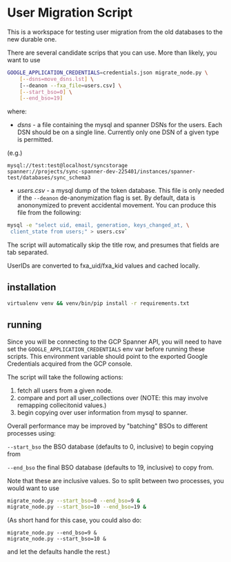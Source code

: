  # User Migration Script

This is a workspace for testing user migration from the old databases to the new durable one.

There are several candidate scrips that you can use. More than likely, you want to use

```bash
GOOGLE_APPLICATION_CREDENTIALS=credentials.json migrate_node.py \
    [--dsns=move_dsns.lst] \
    [--deanon --fxa_file=users.csv] \
    [--start_bso=0] \
    [--end_bso=19]
```
where:

* *dsns* - a file containing the mysql and spanner DSNs for the users. Each DSN should be on a single line. Currently only one DSN of a given type is permitted.

(e.g.)

```text
mysql://test:test@localhost/syncstorage
spanner://projects/sync-spanner-dev-225401/instances/spanner-test/databases/sync_schema3
```

* *users.csv* - a mysql dump of the token database. This file is only needed if the `--deanon` de-anonymization flag is set. By default, data is anononymized to prevent accidental movement.
You can produce this file from the following:
```bash
mysql -e "select uid, email, generation, keys_changed_at, \
 client_state from users;" > users.csv`
```
The script will automatically skip the title row, and presumes that fields are tab separated.

UserIDs are converted to fxa_uid/fxa_kid values and cached locally.

## installation

```bash
virtualenv venv && venv/bin/pip install -r requirements.txt
```

## running

Since you will be connecting to the GCP Spanner API, you will need to have set the `GOOGLE_APPLICATION_CREDENTIALS` env var before running these scripts. This environment variable should point to the exported Google Credentials acquired from the GCP console.

The script will take the following actions:

1. fetch all users from a given node.
1. compare and port all user_collections over (NOTE: this may involve remapping collecitonid values.)
1. begin copying over user information from mysql to spanner.

Overall performance may be improved by "batching" BSOs to different
processes using:

`--start_bso` the BSO database (defaults to 0, inclusive) to begin
copying from

`--end_bso` the final BSO database (defaults to 19, inclusive) to copy
from.

Note that these are inclusive values. So to split between two
processes, you would want to use

```bash
migrate_node.py --start_bso=0 --end_bso=9 &
migrate_node.py --start_bso=10 --end_bso=19 &
```

(As short hand for this case, you could also do:
```
migrate_node.py --end_bso=9 &
migrate_node.py --start_bso=10 &
```
and let the defaults handle the rest.)
